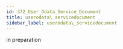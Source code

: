 ```yaml
---
id: 372_User_Odata_Service_Document
title: userodata\_servicedocument
sidebar_label: userodata\_servicedocument
---
```


in preparation

